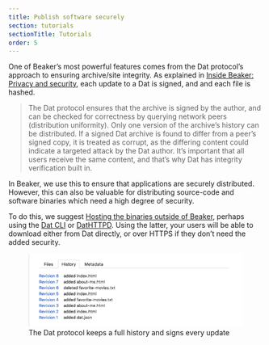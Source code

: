 ```yaml
---
title: Publish software securely
section: tutorials
sectionTitle: Tutorials
order: 5
---
```


One of Beaker’s most powerful features comes from the Dat protocol’s approach to ensuring archive/site integrity. As explained in [Inside Beaker: Privacy and security](/docs/inside-beaker/privacy-and-security.html#archive-integrity), each update to a Dat is signed, and and each file is hashed.

> The Dat protocol ensures that the archive is signed by the author, and can be checked for correctness by querying network peers (distribution uniformity). Only one version of the archive’s history can be distributed. If a signed Dat archive is found to differ from a peer’s signed copy, it is treated as corrupt, as the differing content could indicate a targeted attack by the Dat author. It’s important that all users receive the same content, and that’s why Dat has integrity verification built in.

In Beaker, we use this to ensure that applications are securely distributed. However, this can also be valuable for distributing source-code and software binaries which need a high degree of security.

To do this, we suggest [Hosting the binaries outside of Beaker](/docs/tutorials/host-outside-of-beaker.html), perhaps using the [Dat CLI](https://github.com/datproject/dat) or [DatHTTPD](https://github.com/beakerbrowser/dathttpd). Using the latter, your users will be able to download either from Dat directly, or over HTTPS if they don’t need the added security.

<figure>
<img src="/img/docs/tour-site-history.png" >
<figcaption>The Dat protocol keeps a full history and signs every update</figcaption>
</figure>
